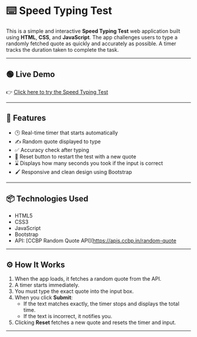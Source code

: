 # ⌨️ Speed Typing Test

This is a simple and interactive **Speed Typing Test** web application built using **HTML**, **CSS**, and **JavaScript**. The app challenges users to type a randomly fetched quote as quickly and accurately as possible. A timer tracks the duration taken to complete the task.

---

## 🟢 Live Demo

👉 [Click here to try the Speed Typing Test](https://srilalithakarri.github.io/speedtypingtest/)

---

## 🚀 Features

- 🕒 Real-time timer that starts automatically
- ✍️ Random quote displayed to type
- ✅ Accuracy check after typing
- 🔄 Reset button to restart the test with a new quote
- ⌛ Displays how many seconds you took if the input is correct
- 🖌️ Responsive and clean design using Bootstrap

---

## 📦 Technologies Used

- HTML5
- CSS3
- JavaScript 
- Bootstrap 
- API: [CCBP Random Quote API](https://apis.ccbp.in/random-quote

---

## ⚙️ How It Works

1. When the app loads, it fetches a random quote from the API.
2. A timer starts immediately.
3. You must type the exact quote into the input box.
4. When you click **Submit**:
   - If the text matches exactly, the timer stops and displays the total time.
   - If the text is incorrect, it notifies you.
5. Clicking **Reset** fetches a new quote and resets the timer and input.

---

